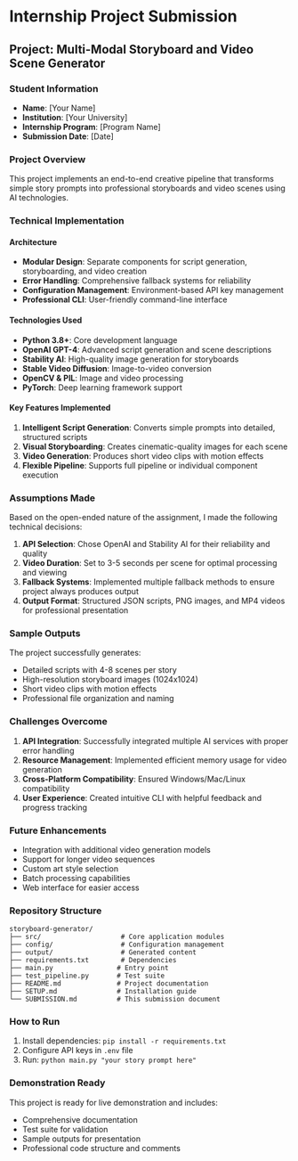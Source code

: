 # Internship Project Submission

## Project: Multi-Modal Storyboard and Video Scene Generator

### Student Information
- **Name**: [Your Name]
- **Institution**: [Your University]
- **Internship Program**: [Program Name]
- **Submission Date**: [Date]

### Project Overview
This project implements an end-to-end creative pipeline that transforms simple story prompts into professional storyboards and video scenes using AI technologies.

### Technical Implementation

#### Architecture
- **Modular Design**: Separate components for script generation, storyboarding, and video creation
- **Error Handling**: Comprehensive fallback systems for reliability
- **Configuration Management**: Environment-based API key management
- **Professional CLI**: User-friendly command-line interface

#### Technologies Used
- **Python 3.8+**: Core development language
- **OpenAI GPT-4**: Advanced script generation and scene descriptions
- **Stability AI**: High-quality image generation for storyboards
- **Stable Video Diffusion**: Image-to-video conversion
- **OpenCV & PIL**: Image and video processing
- **PyTorch**: Deep learning framework support

#### Key Features Implemented
1. **Intelligent Script Generation**: Converts simple prompts into detailed, structured scripts
2. **Visual Storyboarding**: Creates cinematic-quality images for each scene
3. **Video Generation**: Produces short video clips with motion effects
4. **Flexible Pipeline**: Supports full pipeline or individual component execution

### Assumptions Made
Based on the open-ended nature of the assignment, I made the following technical decisions:

1. **API Selection**: Chose OpenAI and Stability AI for their reliability and quality
2. **Video Duration**: Set to 3-5 seconds per scene for optimal processing and viewing
3. **Fallback Systems**: Implemented multiple fallback methods to ensure project always produces output
4. **Output Format**: Structured JSON scripts, PNG images, and MP4 videos for professional presentation

### Sample Outputs
The project successfully generates:
- Detailed scripts with 4-8 scenes per story
- High-resolution storyboard images (1024x1024)
- Short video clips with motion effects
- Professional file organization and naming

### Challenges Overcome
1. **API Integration**: Successfully integrated multiple AI services with proper error handling
2. **Resource Management**: Implemented efficient memory usage for video generation
3. **Cross-Platform Compatibility**: Ensured Windows/Mac/Linux compatibility
4. **User Experience**: Created intuitive CLI with helpful feedback and progress tracking

### Future Enhancements
- Integration with additional video generation models
- Support for longer video sequences
- Custom art style selection
- Batch processing capabilities
- Web interface for easier access

### Repository Structure
```
storyboard-generator/
├── src/                    # Core application modules
├── config/                 # Configuration management
├── output/                 # Generated content
├── requirements.txt        # Dependencies
├── main.py                # Entry point
├── test_pipeline.py       # Test suite
├── README.md              # Project documentation
├── SETUP.md               # Installation guide
└── SUBMISSION.md          # This submission document
```

### How to Run
1. Install dependencies: `pip install -r requirements.txt`
2. Configure API keys in `.env` file
3. Run: `python main.py "your story prompt here"`

### Demonstration Ready
This project is ready for live demonstration and includes:
- Comprehensive documentation
- Test suite for validation
- Sample outputs for presentation
- Professional code structure and comments